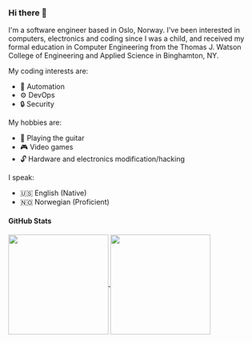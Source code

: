 <!-- markdownlint-disable MD041 -->
### Hi there 👋

I'm a software engineer based in Oslo, Norway. I've been interested in
computers, electronics and coding since I was a child, and received my formal
education in Computer Engineering from the Thomas J. Watson College of
Engineering and Applied Science in Binghamton, NY.

My coding interests are:

- 🤖 Automation
- ⚙️ DevOps
- 🔒 Security

My hobbies are:

- 🎸 Playing the guitar
- 🎮 Video games
- 🔓 Hardware and electronics modification/hacking

I speak:

- 🇺🇸 English (Native)
- 🇳🇴 Norwegian (Proficient)

#### GitHub Stats

<a href="https://github.com/ianrobrien/github-readme-stats">
  <img height=200 align="center" src="https://github-readme-stats-orcin-delta-16.vercel.app/api?username=ianrobrien&show_icons=true&hide_rank=true&hide=stars&include_all_commits=true&theme=onedark" />
</a>
<a href="https://github.com/ianrobrien/github-readme-stats">
  <img height=200 align="center" src="https://github-readme-stats.vercel.app/api/top-langs?username=ianrobrien&theme=onedark&layout=compact&langs_count=8&card_width=320" />
</a>

<!--
**ianrobrien/ianrobrien** is a ✨ _special_ ✨ repository because its `README.md`
(this file) appears on your GitHub profile.

Here are some ideas to get you started:

- 🔭 I’m currently working on ...
- 🌱 I’m currently learning ...
- 👯 I’m looking to collaborate on ...
- 🤔 I’m looking for help with ...
- 💬 Ask me about ...
- 📫 How to reach me: ...
- 😄 Pronouns: ...
- ⚡ Fun fact: ...
-->
